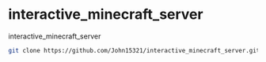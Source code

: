 # interactive_minecraft_server
interactive_minecraft_server

```bash
git clone https://github.com/John15321/interactive_minecraft_server.git && cd interactive_minecraft_server && chmod +x * && setup.sh
```